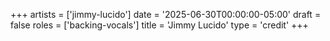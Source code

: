 +++
artists = ['jimmy-lucido']
date = '2025-06-30T00:00:00-05:00'
draft = false
roles = ['backing-vocals']
title = 'Jimmy Lucido'
type = 'credit'
+++
